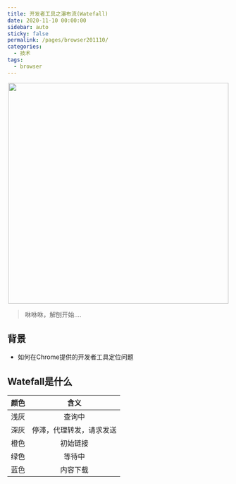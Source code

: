 ```yaml
---
title: 开发者工具之瀑布流(Watefall)
date: 2020-11-10 00:00:00
sidebar: auto
sticky: false
permalink: /pages/browser201110/
categories:
  - 技术
tags:
  - browser
---
```


<p align="center">
  <img width="500" src="https://p16.qhimg.com/dmfd/2560_1440_/t014cdb7c27fa8028fb.jpg"/>
</p>


> 咻咻咻，解刨开始....

<!-- more -->

## 背景

- 如何在Chrome提供的开发者工具定位问题

## Watefall是什么

| 颜色 |           含义           |
| :--: | :----------------------: |
| 浅灰 |          查询中          |
| 深灰 | 停滞，代理转发，请求发送 |
| 橙色 |         初始链接         |
| 绿色 |          等待中          |
| 蓝色 |         内容下载         |

